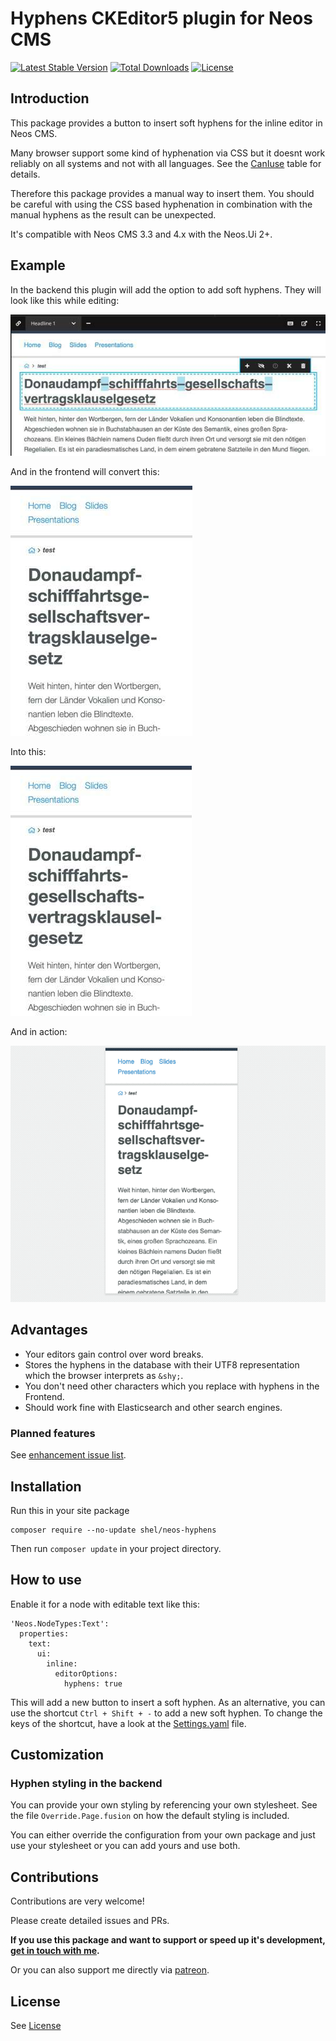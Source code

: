 # Hyphens CKEditor5 plugin for Neos CMS

[![Latest Stable Version](https://poser.pugx.org/shel/neos-hyphens/v/stable)](https://packagist.org/packages/shel/neos-hyphens)
[![Total Downloads](https://poser.pugx.org/shel/neos-hyphens/downloads)](https://packagist.org/packages/shel/neos-hyphens)
[![License](https://poser.pugx.org/shel/neos-hyphens/license)](https://packagist.org/packages/shel/neos-hyphens)

## Introduction

This package provides a button to insert soft hyphens for the inline editor in Neos CMS.

Many browser support some kind of hyphenation via CSS but it doesnt work reliably on all systems
and not with all languages. See the [CanIuse](https://caniuse.com/#feat=css-hyphens) table for details.

Therefore this package provides a manual way to insert them. You should be careful with using the
CSS based hyphenation in combination with the manual hyphens as the result can be unexpected.

It's compatible with Neos CMS 3.3 and 4.x with the Neos.Ui 2+.

## Example

In the backend this plugin will add the option to add soft hyphens. They will look like this while editing:

![Visible hyphens while editing](Documentation/neos-backend-hyphens.jpg)

And in the frontend will convert this:

![Unwanted hyphenation without soft hyphens](Documentation/neos-frontend-before.jpg)

Into this:

![Expected hyphenation](Documentation/neos-frontend-after.jpg)

And in action:

![Expected hyphenation](Documentation/example.gif)

## Advantages

* Your editors gain control over word breaks.
* Stores the hyphens in the database with their UTF8 representation which the browser interprets as `&shy;`.
* You don't need other characters which you replace with hyphens in the Frontend.
* Should work fine with Elasticsearch and other search engines.

### Planned features

See [enhancement issue list](https://github.com/Sebobo/Shel.Neos.Hyphens/issues?utf8=✓&q=is%3Aissue+label%3Aenhancement+).

## Installation

Run this in your site package

    composer require --no-update shel/neos-hyphens

Then run `composer update` in your project directory.

## How to use

Enable it for a node with editable text like this:

    'Neos.NodeTypes:Text':
      properties:
        text:
          ui:
            inline:
              editorOptions:
                hyphens: true

This will add a new button to insert a soft hyphen. As an alternative, you can use the shortcut `Ctrl + Shift + -` to add a new soft hyphen. To change the keys of the shortcut, have a look at the [Settings.yaml](Configuration/Settings.yaml#L12) file.

## Customization

### Hyphen styling in the backend

You can provide your own styling by referencing your own stylesheet.
See the file `Override.Page.fusion` on how the default styling is included.

You can either override the configuration from your own package and just use your stylesheet
or you can add yours and use both.

## Contributions

Contributions are very welcome!

Please create detailed issues and PRs.

**If you use this package and want to support or speed up it's development, [get in touch with me](mailto:hyphens@helzle.it).**

Or you can also support me directly via [patreon](https://www.patreon.com/shelzle).

## License

See [License](./LICENSE.txt)
